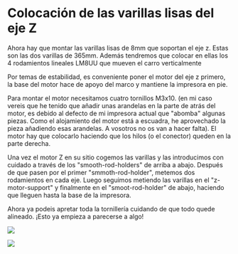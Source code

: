 # Colocación de las varillas lisas del eje Z

Ahora hay que montar las varillas lisas de 8mm que soportan el eje z. Estas son las dos varillas de 365mm. Además tendremos que colocar en ellas los 4 rodamientos lineales LM8UU que mueven el carro verticalmente

Por temas de estabilidad, es conveniente poner el motor del eje z primero, la base del motor hace de apoyo del marco y mantiene la impresora en pie.

Para montar el motor necesitamos cuatro tornillos M3x10. (en mi caso vereis que he tenido que añadir unas arandelas en la parte de atrás del motor, es debido al defecto de mi impresora actual que "abomba" algunas piezas. Como el alojamiento del motor está a escuadra, he aprovechado la pieza añadiendo esas arandelas. A vosotros no os van a hacer falta). El motor hay que colocarlo haciendo que los hilos (o el conector) queden en la parte derecha.

Una vez el motor Z en su sitio cogemos las varillas y las introducimos con cuidado a través de los "smooth-rod-holders" de arriba a abajo. Después de que pasen por el primer "smmoth-rod-holder", metemos dos rodamientos en cada eje. Luego seguimos metiendo las varillas en el "z-motor-support" y finalmente en el "smoot-rod-holder" de abajo, haciendo que lleguen hasta la base de la impresora. 

Ahora ya podeis apretar toda la tornillería cuidando de que todo quede alineado. ﻿¡Esto ya empieza a parecerse a algo!

![](https://lh3.googleusercontent.com/E2XUzO_RrkHZutFL1o-YqN8SKFbeXc8K737otFcb8zTtqirfBkBypYP78r0xKw07ln54ZFViVg=w1920-h1080-rw-no)

![](https://lh3.googleusercontent.com/LGD9Z88y2sCtk2avTdpPNYS1zSTtO9iRbr3WpSsSQuZ2ddd9EmeNFEaeYo_CxPtSqEIoKZSqUQ=w1920-h1080-rw-no)